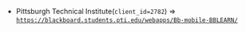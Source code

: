  - Pittsburgh Technical Institute(`client_id=2782`) => [`https://blackboard.students.pti.edu/webapps/Bb-mobile-BBLEARN/`](https://blackboard.students.pti.edu/webapps/Bb-mobile-BBLEARN/)
